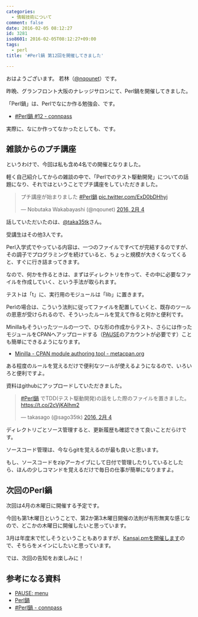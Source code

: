 ```yaml
---
categories:
  - 情報技術について
comment: false
date: 2016-02-05 08:12:27
id: 3281
iso8601: 2016-02-05T08:12:27+09:00
tags:
  - perl
title: '#Perl鍋 第12回を開催してきました'

---
```


<p>おはようございます。
若林（<a href="https://twitter.com/nqounet">@nqounet</a>）です。</p>

<p>昨晩、グランフロント大阪のナレッジサロンにて、Perl鍋を開催してきました。</p>

<p>「Perl鍋」は、Perlでなにか作る勉強会、です。</p>

<ul>
<li><a href="http://perlnabe.connpass.com/event/24946/">#Perl鍋 #12 - connpass</a></li>
</ul>

<p>実際に、なにか作ってなかったとしても、です。</p>



<h2>雑談からのプチ講座</h2>

<p>というわけで、今回は私も含め4名での開催となりました。</p>

<p>軽く自己紹介してからの雑談の中で、「Perlでのテスト駆動開発」についての話題になり、それではということでプチ講座をしていただきました。</p>

<blockquote class="twitter-tweet" data-lang="ja"><p lang="ja" dir="ltr">プチ講座が始まりました <a href="https://twitter.com/hashtag/Perl%E9%8D%8B?src=hash">#Perl鍋</a> <a href="https://t.co/ExD0bDHhyj">pic.twitter.com/ExD0bDHhyj</a></p>&mdash; Nobutaka Wakabayashi (@nqounet) <a href="https://twitter.com/nqounet/status/695192688434376704">2016, 2月 4</a></blockquote>

<p>話していただいたのは、<a href="https://twitter.com/sago35tk">@taka35tk</a>さん。</p>

<p>受講生はその他3人です。</p>

<p>Perl入学式でやっている内容は、一つのファイルですべてが完結するのですが、その調子でプログラミングを続けていると、ちょっと規模が大きくなってくると、すぐに行き詰まってきます。</p>

<p>なので、何かを作るときは、まずはディレクトリを作って、その中に必要なファイルを作成していく、という手法が取られます。</p>

<p>テストは「t」に、実行用のモジュールは「lib」に置きます。</p>

<p>Perlの場合は、こういう法則に従ってファイルを配置していくと、既存のツールの恩恵が受けられるので、そういったルールを覚えて作ると何かと便利です。</p>

<p>Minillaもそういったツールの一つで、ひな形の作成からテスト、さらには作ったモジュールをCPANへアップロードする（<a href="https://pause.perl.org">PAUSE</a>のアカウントが必要です）ことも簡単にできるようになります。</p>

<ul>
<li><a href="https://metacpan.org/pod/Minilla">Minilla - CPAN module authoring tool - metacpan.org</a></li>
</ul>

<p>ある程度のルールを覚えるだけで便利なツールが使えるようになるので、いろいろと便利ですよ。</p>

<p>資料はgithubにアップロードしていただきました。</p>

<blockquote class="twitter-tweet" data-lang="ja"><p lang="ja" dir="ltr"><a href="https://twitter.com/hashtag/Perl%E9%8D%8B?src=hash">#Perl鍋</a> でTDD(テスト駆動開発)の話をした際のファイルを置きました。<a href="https://t.co/2cVjKAIhm2">https://t.co/2cVjKAIhm2</a></p>&mdash; takasago (@sago35tk) <a href="https://twitter.com/sago35tk/status/695209757536186368">2016, 2月 4</a></blockquote>

<script async src="//platform.twitter.com/widgets.js" charset="utf-8"></script>

<p>ディレクトリごとソース管理すると、更新履歴も確認できて良いことだらけです。</p>

<p>ソースコード管理は、今ならgitを覚えるのが最も良いと思います。</p>

<p>もし、ソースコードをzipアーカイブにして日付で管理したりしているとしたら、ほんの少しコマンドを覚えるだけで毎日の仕事が簡単になりますよ。</p>

<h2>次回のPerl鍋</h2>

<p>次回は4月の木曜日に開催する予定です。</p>

<p>今回も第1木曜日ということで、第2か第3木曜日開催の法則が有形無実な感じなので、どこかの木曜日に開催したいと思っています。</p>

<p>3月は年度末で忙しそうということもありますが、<a href="http://kansai.pm.org/entry/2016-02-05-01.html">Kansai.pmを開催します</a>ので、そちらをメインにしたいと思っています。</p>

<p>では、次回の告知をお楽しみに！</p>

<h2>参考になる資料</h2>

<ul>
<li><a href="https://pause.perl.org/pause/query">PAUSE: menu</a></li>
<li><a href="https://github.com/perl-nabe">Perl鍋</a></li>
<li><a href="http://perlnabe.connpass.com/">#Perl鍋 - connpass</a></li>
</ul>
    	